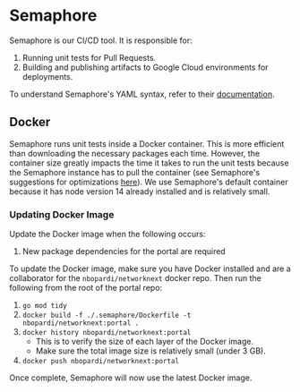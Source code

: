 # Semaphore

Semaphore is our CI/CD tool. It is responsible for:

1. Running unit tests for Pull Requests.
2. Building and publishing artifacts to Google Cloud environments for deployments.

To understand Semaphore's YAML syntax, refer to their [documentation](https://docs.semaphoreci.com/reference/pipeline-yaml-reference/).

## Docker

Semaphore runs unit tests inside a Docker container. This is more efficient than downloading the necessary packages each time.
However, the container size greatly impacts the time it takes to run the unit tests because the Semaphore instance has to pull
the container (see Semaphore's suggestions for optimizations [here](https://docs.semaphoreci.com/ci-cd-environment/custom-ci-cd-environment-with-docker/#optimizing-docker-images-for-fast-cicd)).
We use Semaphore's default container because it has node version 14 already installed and is relatively small.

### Updating Docker Image

Update the Docker image when the following occurs:

1. New package dependencies for the portal are required

To update the Docker image, make sure you have Docker installed and are a collaborator for the `nbopardi/networknext` docker repo.
Then run the following from the root of the portal repo:

1. `go mod tidy`
2. `docker build -f ./.semaphore/Dockerfile -t nbopardi/networknext:portal .`
3. `docker history nbopardi/networknext:portal`
	- This is to verify the size of each layer of the Docker image.
	- Make sure the total image size is relatively small (under 3 GB).
4. `docker push nbopardi/networknext:portal`

Once complete, Semaphore will now use the latest Docker image.
